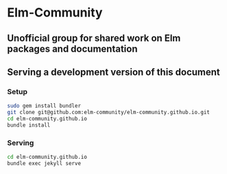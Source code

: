 # Elm-Community

## Unofficial group for shared work on Elm packages and documentation

## Serving a development version of this document

### Setup

```bash
sudo gem install bundler
git clone git@github.com:elm-community/elm-community.github.io.git
cd elm-community.github.io
bundle install
```

### Serving

```bash
cd elm-community.github.io
bundle exec jekyll serve
```
